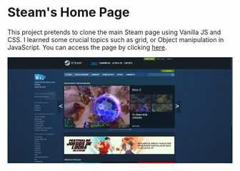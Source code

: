 # Steam's Home Page

This project pretends to clone the main Steam page using Vanilla JS and CSS. I learned some crucial topics such as grid, or Object manipulation in JavaScript. You can access the page by clicking <a href="https://steam-mainsite.netlify.app/" target="_blank">here</a>.

![Screenshot](https://raw.githubusercontent.com/ChristopherRDZ/Steam-MainPage/main/Screenshot.png)
